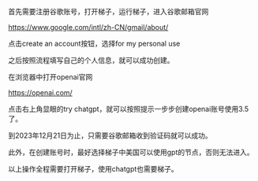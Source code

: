 首先需要注册谷歌账号，打开梯子，运行梯子，进入谷歌邮箱官网

https://www.google.com/intl/zh-CN/gmail/about/

点击create an account按钮，选择for my personal use

之后按照流程填写自己的个人信息，就可以成功创建。

在浏览器中打开openai官网

https://openai.com/

点击右上角显眼的try chatgpt，就可以按照提示一步步创建openai账号使用3.5了。

到2023年12月21日为止，只需要谷歌邮箱收到验证码就可以成功。

此外，在创建账号时，最好选择梯子中美国可以使用gpt的节点，否则无法进入。

以上操作全程需要打开梯子，使用chatgpt也需要梯子。

